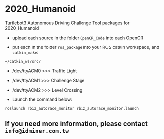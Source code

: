 # 2020_Humanoid
Turtlebot3 Autonomous Driving Challenge Tool packages for 2020_Humanoid

- upload each source in the folder `OpenCR_Code` into each OpenCR

- put each in the folder `ros_package` into your ROS catkin workspace, and `catkin_make`:
```
~/catkin_ws/src/
```

- /dev/ttyACM0  >>> Traffic Light

- /dev/ttyACM1  >>> Challenge Stage

- /dev/ttyACM2  >>> Level Crossing

- Launch the command below:
```
roslaunch rbiz_autorace_monitor rbiz_autorace_monitor.launch
```

## If you need more information, please contact `info@idminer.com.tw`
